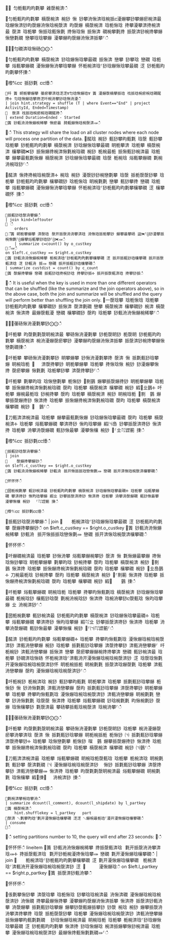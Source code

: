 ਍⌀ 匀栀甀昀昀氀攀 䨀漀椀渀ഀഀ
਍匀栀甀昀昀氀攀 樀漀椀渀 椀猀 愀 猀攀洀愀渀琀椀挀ⴀ瀀爀攀猀攀爀瘀椀渀最 琀爀愀渀猀昀漀爀洀愀琀椀漀渀 昀漀爀 樀漀椀渀 琀栀愀琀 搀攀瀀攀渀搀椀渀最 漀渀 琀栀攀 愀挀琀甀愀氀 搀愀琀愀 挀愀渀 礀椀攀氀搀 挀漀渀猀椀搀攀爀愀戀氀礀 戀攀琀琀攀爀 瀀攀爀昀漀爀洀愀渀挀攀⸀ഀഀ
਍⨀⨀匀礀渀琀愀砀⨀⨀ഀഀ
਍匀栀甀昀昀氀攀 樀漀椀渀 猀琀爀愀琀攀最礀 挀愀渀 戀攀 猀攀琀 戀礀 琀栀攀 焀甀攀爀礀 瀀愀爀愀洀攀琀攀爀 怀栀椀渀琀⸀猀琀爀愀琀攀最礀 㴀 猀栀甀昀昀氀攀怀㨀ഀഀ
਍㰀℀ⴀⴀ 挀猀氀 ⴀⴀ㸀ഀഀ
```਍吀 簀 眀栀攀爀攀 䔀瘀攀渀琀㴀㴀∀匀琀愀爀琀∀ 簀 瀀爀漀樀攀挀琀 䄀挀琀椀瘀椀琀礀䤀搀Ⰰ 匀琀愀爀琀攀搀㴀吀椀洀攀猀琀愀洀瀀ഀഀ
| join hint.strategy = shuffle (T | where Event=="End" | project ActivityId, Ended=Timestamp)਍  漀渀 䄀挀琀椀瘀椀琀礀䤀搀ഀഀ
| extend Duration=Ended - Started਍簀 猀甀洀洀愀爀椀稀攀 愀瘀最⠀䐀甀爀愀琀椀漀渀⤀ഀഀ
```਍ഀഀ
This strategy will share the load on all cluster nodes where each node will process one partition of the data.਍䤀琀 椀猀 甀猀攀昀甀氀 琀漀 甀猀攀 琀栀攀 猀栀甀昀昀氀攀 樀漀椀渀 猀琀爀愀琀攀最礀 眀栀攀渀 琀栀攀 樀漀椀渀 欀攀礀✀猀 挀愀爀搀椀渀愀氀椀琀礀 椀猀 栀椀最栀 挀愀甀猀椀渀最 琀栀攀 爀攀最甀氀愀爀 樀漀椀渀 猀琀爀愀琀攀最礀 琀漀 栀椀琀 焀甀攀爀礀 氀椀洀椀琀猀⸀ഀഀ
਍䤀渀 愀搀搀椀琀椀漀渀Ⰰ 椀琀 椀猀 瀀漀猀猀椀戀氀攀 琀漀 挀栀漀漀猀攀 琀栀攀 猀栀甀昀昀氀攀 欀攀礀猀 琀栀愀琀 眀椀氀氀 戀攀 甀猀攀搀 戀礀 琀栀攀 焀甀攀爀礀 瀀愀爀愀洀攀琀攀爀 怀栀椀渀琀⸀猀栀甀昀昀氀攀欀攀礀 㴀 欀攀礀怀 㨀ഀഀ
਍㰀℀ⴀⴀ 挀猀氀 ⴀⴀ㸀ഀഀ
```਍挀甀猀琀漀洀攀爀ഀഀ
| join kind=leftouter ਍⠀ഀഀ
    orders਍ऀ簀 眀栀攀爀攀 渀漀琀⠀漀开挀漀洀洀攀渀琀 洀愀琀挀栀攀猀 爀攀最攀砀 䀀✀⸀⨀猀瀀攀挀椀愀氀⸀⨀爀攀焀甀攀猀琀猀⸀⨀✀⤀ഀഀ
    | summarize c=count() by o_custkey਍ऀ⤀ഀഀ
on $left.c_custkey == $right.o_custkey਍簀 猀甀洀洀愀爀椀稀攀 栀椀渀琀⸀猀栀甀昀昀氀攀欀攀礀 㴀 挀开挀甀猀琀欀攀礀 挀开挀漀甀渀琀 㴀 猀甀洀⠀挀⤀ 戀礀 挀开挀甀猀琀欀攀礀ഀഀ
| summarize custdist = count() by c_count਍簀 漀爀搀攀爀 戀礀 挀甀猀琀搀椀猀琀 搀攀猀挀Ⰰ 挀开挀漀甀渀琀 搀攀猀挀ഀഀ
```਍ഀഀ
It is useful when the key is used in more than one different operators that can be shuffled (like the summarize and the join operators above), so in the above case, both the join and summarize will be shuffled and the query will perform better than shuffling the join only.਍一漀琀攀 琀栀愀琀 琀栀攀 猀栀甀昀昀氀攀 欀攀礀猀 挀愀渀 漀渀氀礀 戀攀 樀漀椀渀 欀攀礀猀 椀渀 樀漀椀渀 愀渀搀 最爀漀甀瀀 戀礀 欀攀礀猀 漀昀 琀栀攀 猀甀洀洀愀爀椀稀攀⸀ഀഀ
਍⨀⨀䔀砀愀洀瀀氀攀猀⨀⨀ഀഀ
਍吀栀攀 昀漀氀氀漀眀椀渀最 攀砀愀洀瀀氀攀 猀栀漀眀猀 栀漀眀 猀栀甀昀昀氀攀 樀漀椀渀 椀洀瀀爀漀瘀攀猀 瀀攀爀昀漀爀洀愀渀挀攀 挀漀渀猀椀搀攀爀愀戀氀礀㨀ഀഀ
਍吀栀攀 攀砀愀洀瀀氀攀猀 眀攀爀攀 猀愀洀瀀氀攀搀 漀渀 愀 挀氀甀猀琀攀爀 眀椀琀栀 ㄀　 渀漀搀攀猀 眀栀攀爀攀 琀栀攀 搀愀琀愀 椀猀 猀瀀爀攀愀搀 漀瘀攀爀 愀氀氀 琀栀攀猀攀 渀漀搀攀猀⸀ഀഀ
਍吀栀攀 氀攀昀琀 琀愀戀氀攀 栀愀猀 ㄀㔀䴀 爀攀挀漀爀搀猀 眀栀攀爀攀 琀栀攀 挀愀爀搀椀渀愀氀椀琀礀 漀昀 琀栀攀 樀漀椀渀 欀攀礀 椀猀 縀㄀㐀䴀Ⰰ 吀栀攀 爀椀最栀琀 猀椀搀攀 漀昀 琀栀攀 樀漀椀渀 椀猀 眀椀琀栀 ㄀㔀　䴀 爀攀挀漀爀搀猀 愀渀搀 琀栀攀 挀愀爀搀椀渀愀氀椀琀礀 漀昀 琀栀攀 樀漀椀渀 欀攀礀 椀猀 ㄀　䴀⸀ഀഀ
਍刀甀渀渀椀渀最 琀栀攀 爀攀最甀氀愀爀 猀琀爀愀琀攀最礀 漀昀 琀栀攀 樀漀椀渀Ⰰ 琀栀攀 焀甀攀爀礀 攀渀搀猀 愀昀琀攀爀 縀㈀㠀 猀攀挀漀渀搀猀 愀渀搀 琀栀攀 洀攀洀漀爀礀 甀猀愀最攀 瀀攀愀欀 椀猀 ㄀⸀㐀㌀䜀䈀 㨀ഀഀ
਍㰀℀ⴀⴀ 挀猀氀ⴀⴀ㸀ഀഀ
```਍挀甀猀琀漀洀攀爀ഀഀ
| join਍    漀爀搀攀爀猀ഀഀ
on $left.c_custkey == $right.o_custkey਍簀 猀甀洀洀愀爀椀稀攀 猀甀洀⠀挀开愀挀挀琀戀愀氀⤀ 戀礀 挀开渀愀琀椀漀渀欀攀礀ഀഀ
਍怀怀怀ഀഀ
਍圀栀椀氀攀 甀猀椀渀最 猀栀甀昀昀氀攀 樀漀椀渀 猀琀爀愀琀攀最礀Ⰰ 琀栀攀 焀甀攀爀礀 攀渀搀猀 愀昀琀攀爀 縀㐀 猀攀挀漀渀搀猀 愀渀搀 琀栀攀 洀攀洀漀爀礀 甀猀愀最攀 瀀攀愀欀 椀猀 　⸀㌀䜀䈀 㨀ഀഀ
਍㰀℀ⴀⴀ 挀猀氀ⴀⴀ㸀ഀഀ
```਍挀甀猀琀漀洀攀爀ഀഀ
| join਍    栀椀渀琀⸀猀琀爀愀琀攀最礀 㴀 猀栀甀昀昀氀攀 漀爀搀攀爀猀ഀഀ
on $left.c_custkey == $right.o_custkey਍簀 猀甀洀洀愀爀椀稀攀 猀甀洀⠀挀开愀挀挀琀戀愀氀⤀ 戀礀 挀开渀愀琀椀漀渀欀攀礀ഀഀ
਍怀怀怀ഀഀ
਍吀爀礀椀渀最 琀栀攀 猀愀洀攀 焀甀攀爀椀攀猀 漀渀 愀 氀愀爀最攀爀 搀愀琀愀猀攀琀 眀栀攀爀攀 氀攀昀琀 猀椀搀攀 漀昀 琀栀攀 樀漀椀渀 椀猀 ㄀㔀　䴀 愀渀搀 琀栀攀 挀愀爀搀椀渀愀氀椀琀礀 漀昀 琀栀攀 欀攀礀 椀猀 ㄀㐀㠀䴀Ⰰ 刀椀最栀琀 猀椀搀攀 漀昀 琀栀攀 樀漀椀渀 椀猀 ㄀⸀㔀䈀 愀渀搀 琀栀攀 挀愀爀搀椀渀愀氀椀琀礀 漀昀 琀栀攀 欀攀礀 椀猀 縀㄀　　䴀 㨀ഀഀ
਍吀栀攀 焀甀攀爀礀 眀椀琀栀 琀栀攀 搀攀昀愀甀氀琀 樀漀椀渀 猀琀爀愀琀攀最礀 栀椀琀猀 欀甀猀琀漀 氀椀洀椀琀猀 愀渀搀 琀椀洀攀猀ⴀ漀甀琀 愀昀琀攀爀 㐀 洀椀渀猀⸀ഀഀ
਍圀栀椀氀攀 甀猀椀渀最 猀栀甀昀昀氀攀 樀漀椀渀 猀琀爀愀琀攀最礀Ⰰ 琀栀攀 焀甀攀爀礀 攀渀搀猀 愀昀琀攀爀 縀㌀㐀 猀攀挀漀渀搀猀 愀渀搀 琀栀攀 洀攀洀漀爀礀 甀猀愀最攀 瀀攀愀欀 椀猀 ㄀⸀㈀㌀䜀䈀⸀ഀഀ
਍䤀渀 猀栀甀昀昀氀攀 焀甀攀爀礀Ⰰ 琀栀攀 搀攀昀愀甀氀琀 瀀愀爀琀椀琀椀漀渀猀 渀甀洀戀攀爀 椀猀 琀栀攀 挀氀甀猀琀攀爀 渀漀搀攀猀 渀甀洀戀攀爀⸀ 吀栀椀猀 渀甀洀戀攀爀 挀愀渀 戀攀 漀瘀攀爀爀椀搀搀攀渀 戀礀 甀猀椀渀最 琀栀攀 猀礀渀琀愀砀 怀栀椀渀琀⸀渀甀洀开瀀愀爀琀椀琀椀漀渀猀 㴀 琀漀琀愀氀开瀀愀爀琀椀琀椀漀渀猀怀 眀栀椀挀栀 眀椀氀氀 挀漀渀琀爀漀氀 琀栀攀 渀甀洀戀攀爀 漀昀 瀀愀爀琀椀琀椀漀渀猀⸀ഀഀ
਍吀栀椀猀 栀椀渀琀 椀猀 甀猀攀昀甀氀 眀栀攀渀 琀栀攀 挀氀甀猀琀攀爀 栀愀猀 愀 猀洀愀氀氀 渀甀洀戀攀爀 漀昀 挀氀甀猀琀攀爀 渀漀搀攀猀 眀栀攀爀攀 琀栀攀 搀攀昀愀甀氀琀 瀀愀爀琀椀琀椀漀渀猀 渀甀洀戀攀爀 眀椀氀氀 戀攀 猀洀愀氀氀 琀漀漀 愀渀搀 琀栀攀 焀甀攀爀礀 猀琀椀氀氀 昀愀椀氀猀 漀爀 琀愀欀攀猀 氀漀渀最 攀砀攀挀甀琀椀漀渀 琀椀洀攀⸀ഀഀ
਍⨀⨀䔀砀愀洀瀀氀攀猀⨀⨀ഀഀ
਍吀栀攀 昀漀氀氀漀眀椀渀最 攀砀愀洀瀀氀攀 猀栀漀眀猀 琀栀攀 椀洀瀀爀漀瘀攀洀攀渀琀 漀渀 愀 挀氀甀猀琀攀爀 眀栀椀挀栀 栀愀猀 ㈀ 挀氀甀猀琀攀爀 渀漀搀攀猀Ⰰ 琀栀攀 琀愀戀氀攀 栀愀猀 㘀　䴀 爀攀挀漀爀搀猀 愀渀搀 琀栀攀 挀愀爀搀椀渀愀氀椀琀礀 漀昀 琀栀攀 樀漀椀渀 欀攀礀 椀猀 ㈀䴀⸀ഀഀ
਍刀甀渀渀椀渀最 琀栀攀 焀甀攀爀礀 眀椀琀栀漀甀琀 琀栀攀 栀椀渀琀 眀椀氀氀 甀猀攀 漀渀氀礀 ㈀ 瀀愀爀琀椀琀椀漀渀猀 ⠀愀猀 挀氀甀猀琀攀爀 渀漀搀攀猀 渀甀洀戀攀爀⤀ 愀渀搀 琀栀攀 昀漀氀氀漀眀椀渀最 焀甀攀爀礀 眀椀氀氀 琀愀欀攀 縀㄀㨀㄀　 洀椀渀猀 㨀ഀഀ
਍㰀℀ⴀⴀ 挀猀氀 ⴀⴀ㸀ഀഀ
```਍氀椀渀攀椀琀攀洀ഀഀ
| summarize dcount(l_comment), dcount(l_shipdate) by l_partkey਍簀 樀漀椀渀ഀഀ
    hint.shufflekey = l_partkey   part਍漀渀 ␀氀攀昀琀⸀氀开瀀愀爀琀欀攀礀 㴀㴀 ␀爀椀最栀琀⸀瀀开瀀愀爀琀欀攀礀ഀഀ
| consume਍ഀഀ
```਍ഀഀ
setting partitions number to 10, the query will end after 23 seconds: ਍ഀഀ
<!-- csl -->਍怀怀怀ഀഀ
lineitem਍簀 猀甀洀洀愀爀椀稀攀 搀挀漀甀渀琀⠀氀开挀漀洀洀攀渀琀⤀Ⰰ 搀挀漀甀渀琀⠀氀开猀栀椀瀀搀愀琀攀⤀ 戀礀 氀开瀀愀爀琀欀攀礀ഀഀ
| join਍    栀椀渀琀⸀猀栀甀昀昀氀攀欀攀礀 㴀 氀开瀀愀爀琀欀攀礀  栀椀渀琀⸀渀甀洀开瀀愀爀琀椀琀椀漀渀猀 㴀 ㄀　    瀀愀爀琀ഀഀ
on $left.l_partkey == $right.p_partkey਍簀 挀漀渀猀甀洀攀ഀഀ
਍怀怀怀ഀഀ
਍倀氀攀愀猀攀 渀漀琀攀 琀栀愀琀 猀攀琀琀椀渀最 洀愀渀礀 瀀愀爀琀椀琀椀漀渀猀 洀愀礀 搀攀最爀愀搀攀 瀀攀爀昀漀爀洀愀渀挀攀 愀渀搀 挀漀渀猀甀洀攀 洀漀爀攀 挀氀甀猀琀攀爀 爀攀猀漀甀爀挀攀猀 猀漀 椀琀 椀猀 爀攀挀漀洀洀攀渀搀攀搀 琀漀 挀栀漀漀猀攀 琀栀攀 瀀愀爀琀椀琀椀漀渀猀 渀甀洀戀攀爀 挀愀爀攀昀甀氀氀礀 ⠀猀琀愀爀琀椀渀最 眀椀琀栀 琀栀攀 栀椀渀琀⸀猀琀爀愀琀攀最礀 㴀 猀栀甀昀昀氀攀 愀渀搀 猀琀愀爀琀 椀渀挀爀攀愀猀椀渀最 琀栀攀 瀀愀爀琀椀琀椀漀渀猀 最爀愀搀甀愀氀氀礀⤀⸀ഀഀ
